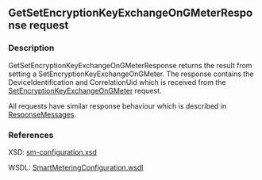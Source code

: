 ## GetSetEncryptionKeyExchangeOnGMeterResponse request

### Description
GetSetEncryptionKeyExchangeOnGMeterResponse returns the result from setting a SetEncryptionKeyExchangeOnGMeter. The response contains the DeviceIdentification and CorrelationUid which is received from the [SetEncryptionKeyExchangeOnGMeter](SetEncryptionKeyExchangeOnGMeter.md) request.

All requests have similar response behaviour which is described in [ResponseMessages](./ResponseMessages.md).

### References

XSD: [sm-configuration.xsd](https://github.com/OSGP/open-smart-grid-platform/blob/development/osgp/shared/osgp-ws-smartmetering/src/main/resources/schemas/sm-configuration.xsd)

WSDL: [SmartMeteringConfiguration.wsdl](https://github.com/OSGP/open-smart-grid-platform/blob/development/osgp/shared/osgp-ws-smartmetering/src/main/resources/SmartMeteringConfiguration.wsdl)


